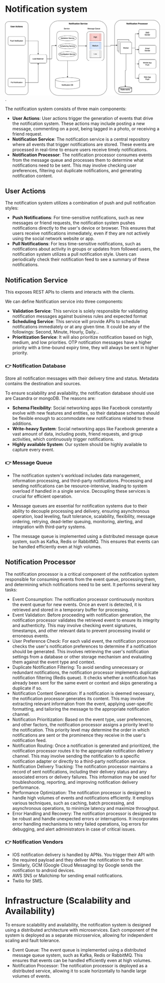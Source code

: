 # Notification system #

![alt text for screen readers](NotificationSystemArchitecture.drawio.png).

The notification system consists of three main components:

- **User Actions**: User actions trigger the generation of events that drive the notification system. These actions may include posting a new message, commenting on a post, being tagged in a photo, or receiving a friend request.
- **Notification Service**: The notification service is a central repository where all events that trigger notifications are stored. These events are processed in real-time to ensure users receive timely notifications.
- **Notification Processor**: The notification processor consumes events from the message queue and processes them to determine what notifications need to be sent. This may involve checking user preferences, filtering out duplicate notifications, and generating notification content.

## User Actions ##

The notification system utilizes a combination of push and pull notification styles:

- **Push Notifications**: For time-sensitive notifications, such as new messages or friend requests, the notification system pushes notifications directly to the user's device or browser. This ensures that users receive notifications immediately, even if they are not actively using the social network website or app.
- **Pull Notifications**: For less time-sensitive notifications, such as notifications about activity in groups or updates from followed users, the notification system utilizes a pull notification style. Users can periodically check their notification feed to see a summary of these notifications.

## Notification Service ##

This exposes REST APIs to clients and interacts with the clients. 

We can define Notification service into three components:

- **Validation Service**: This service is solely responsible for validating notification messages against business rules and expected format
- **Scheduling Service**: This service will provide APIs to schedule notifications immediately or at any given time. It could be any of the followings: Second, Minute, Hourly, Daily...
- **Prioritization Service**: It will also prioritize notification based on high, medium, and low priorities. OTP notification messages have a higher priority with a time-bound expiry time, they will always be sent in higher priority.

### 👉 Notification Database ###

Store all notification messages with their delivery time and status. Metadata contains the destination and sources.

To ensure scalability and availability, the notification database should use are Casandra or mongoDB. The reasons are:
- **Schema Flexibility**: Social networking apps like Facebook constantly evolve with new features and entities, so their database schemas should be flexible enough to accommodate new notifications related to these additions.
- **Write-heavy System**: Social networking apps like Facebook generate a vast amount of data, including posts, friend requests, and group activities, which continuously trigger notifications.
- **Highly available System**:  Our system should be highly available to capture every event.

### 👉 Message Queue ###

- The notification system's workload includes data management, information processing, and third-party notifications. Processing and sending notifications can be resource-intensive, leading to system overload if handled in a single service. Decoupling these services is crucial for efficient operation.

- Message queues are essential for notification systems due to their ability to decouple processing and delivery, ensuring asynchronous operation, load leveling, fault tolerance, scalability, flexibility, message ordering, retrying, dead-letter queuing, monitoring, alerting, and integration with third-party systems.

- The message queue is implemented using a distributed message queue system, such as Kafka, Redis or RabbitMQ. This ensures that events can be handled efficiently even at high volumes.

## Notification Processor ##

The notification processor is a critical component of the notification system responsible for consuming events from the event queue, processing them, and determining which notifications need to be sent. It performs several key tasks:

- Event Consumption: The notification processor continuously monitors the event queue for new events. Once an event is detected, it is retrieved and stored in a temporary buffer for processing.
- Event Validation: Before proceeding with notification generation, the notification processor validates the retrieved event to ensure its integrity and authenticity. This may involve checking event signatures, timestamps, and other relevant data to prevent processing invalid or erroneous events.
- User Preference Check: For each valid event, the notification processor checks the user's notification preferences to determine if a notification should be generated. This involves retrieving the user's notification settings from a database or other storage mechanism and evaluating them against the event type and context.
- Duplicate Notification Filtering: To avoid sending unnecessary or redundant notifications, the notification processor implements duplicate notification filtering (Redis queue). It checks whether a notification has already been sent for the same event or context and skips generating a duplicate if so.
- Notification Content Generation: If a notification is deemed necessary, the notification processor generates its content. This may involve extracting relevant information from the event, applying user-specific formatting, and tailoring the message to the appropriate notification channel.
- Notification Prioritization: Based on the event type, user preferences, and other factors, the notification processor assigns a priority level to the notification. This priority level may determine the order in which notifications are sent or the prominence they receive in the user's notification feed.
- Notification Routing: Once a notification is generated and prioritized, the notification processor routes it to the appropriate notification delivery channel. This may involve sending the notification to a specific notification adapter or directly to a third-party notification service.
- Notification Delivery Tracking: The notification processor maintains a record of sent notifications, including their delivery status and any associated errors or delivery failures. This information may be used for troubleshooting, reporting, and improving notification delivery performance.
- Performance Optimization: The notification processor is designed to handle high volumes of events and notifications efficiently. It employs various techniques, such as caching, batch processing, and asynchronous operations, to minimize latency and maximize throughput.
- Error Handling and Recovery: The notification processor is designed to be robust and handle unexpected errors or interruptions. It incorporates error handling mechanisms to retry failed operations, log errors for debugging, and alert administrators in case of critical issues.

### 👉 Notification Vendors ###
- IOS notification delivery is handled by APNs. You trigger their API with the required payload and they deliver the notification to the user.
- Similarly, GCM (Google Cloud Messaging) by Google sends the notification to android devices.
- AWS SNS or Mailchimp for sending email notifications.
- Twilio for SMS.

# Infrastructure (Scalability and Availability) #

To ensure scalability and availability, the notification system is designed using a distributed architecture with microservices. Each component of the system is deployed as a separate microservice, allowing for independent scaling and fault tolerance.

- Event Queue: The event queue is implemented using a distributed message queue system, such as Kafka, Redis or RabbitMQ. This ensures that events can be handled efficiently even at high volumes.
- Notification Processor:  The notification processor is deployed as a distributed service, allowing it to scale horizontally to handle large volumes of events.